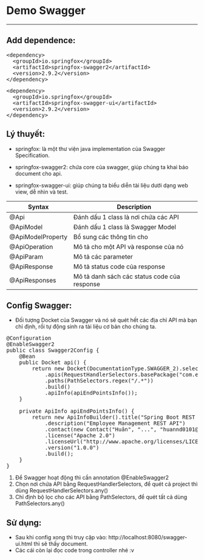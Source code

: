 # Demo Swagger
<hr>


## Add dependence:
<pre>&lt;<span class="pl-ent">dependency</span>&gt;
  &lt;<span class="pl-ent">groupId</span>&gt;io.springfox&lt;/<span class="pl-ent">groupId</span>&gt;
  &lt;<span class="pl-ent">artifactId</span>&gt;springfox-swagger2&lt;/<span class="pl-ent">artifactId</span>&gt;
  &lt;<span class="pl-ent">version</span>&gt;2.9.2&lt;/<span class="pl-ent">version</span>&gt;
&lt;/<span class="pl-ent">dependency</span>&gt;
</pre>
<pre>&lt;<span class="pl-ent">dependency</span>&gt;
  &lt;<span class="pl-ent">groupId</span>&gt;io.springfox&lt;/<span class="pl-ent">groupId</span>&gt;
  &lt;<span class="pl-ent">artifactId</span>&gt;springfox-swagger-ui&lt;/<span class="pl-ent">artifactId</span>&gt;
  &lt;<span class="pl-ent">version</span>&gt;2.9.2&lt;/<span class="pl-ent">version</span>&gt;
&lt;/<span class="pl-ent">dependency</span>&gt;
</pre>

## Lý thuyết:

- springfox: là một thư viện java implementation của Swagger Specification.

- springfox-swagger2: chứa core của swagger, giúp chúng ta khai báo document cho api.

- springfox-swagger-ui: giúp chúng ta biểu diễn tài liệu dưới dạng web view, dễ nhìn và test.

<table>
    <thead>
        <tr>
            <th>Syntax</th>
            <th>Description</th>
        </tr>
    </thead>
    <tbody>
        <tr>
            <td>@Api</td>
            <td>Đánh dấu 1 class là nơi chứa các API</td>
        </tr>
        <tr>
            <td>@ApiModel</td>
            <td>Đánh dấu 1 class là Swagger Model</td>
        </tr>
        <tr>
            <td>@ApiModelProperty</td>
            <td>Bổ sung các thông tin cho</td>
        </tr>
        <tr>
            <td>@ApiOperation</td>
            <td>Mô tả cho một API và response của nó</td>
        </tr>
        <tr>
            <td>@ApiParam</td>
            <td>Mô tả các parameter</td>
        </tr>
        <tr>
            <td>@ApiResponse</td>
            <td>Mô tả status code của response</td>
        </tr>
        <tr>
            <td>@ApiResponses</td>
            <td>Mô tả danh sách các status code của response</td>
        </tr>
    </tbody>
</table>

##  Config Swagger:

- Đối tượng Docket của Swagger và nó sẽ quét hết các địa chỉ API mà bạn chỉ định, rồi tự động sinh ra tài liệu cơ bản cho chúng ta.

<pre>
@Configuration
@EnableSwagger2
public class Swagger2Config {
    @Bean
    public Docket api() {
        return new Docket(DocumentationType.SWAGGER_2).select()
            .apis(RequestHandlerSelectors.basePackage("com.example.swagger.controller"))
            .paths(PathSelectors.regex("/.*"))
            .build()
            .apiInfo(apiEndPointsInfo());
    }

    private ApiInfo apiEndPointsInfo() {
        return new ApiInfoBuilder().title("Spring Boot REST API")
            .description("Employee Management REST API")
            .contact(new Contact("Huân", "...", "huannd0101@gmail.com"))
            .license("Apache 2.0")
            .licenseUrl("http://www.apache.org/licenses/LICENSE-2.0.html")
            .version("1.0.0")
            .build();
    }
}
</pre>

1. Để Swagger hoạt động thì cần annotation @EnableSwagger2
2. Chọn nơi chứa API bằng RequestHandlerSelectors, để quét cả project thì dùng RequestHandlerSelectors.any()
3. Chỉ định bộ lọc cho các API bằng PathSelectors, để quét tất cả dùng PathSelectors.any()

## Sử dụng:

- Sau khi config xong thì truy cập vào: http://localhost:8080/swagger-ui.html thì sẽ thấy document.
- Các cái còn lại đọc code trong controller nhé :v


